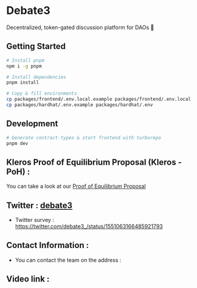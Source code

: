# Debate3

Decentralized, token-gated discussion platform for DAOs 🌈


## Getting Started

```bash
# Install pnpm
npm i -g pnpm

# Install dependencies
pnpm install

# Copy & fill environments
cp packages/frontend/.env.local.example packages/frontend/.env.local
cp packages/hardhat/.env.example packages/hardhat/.env
```


## Development

```bash
# Generate contract-types & start frontend with turborepo
pnpm dev
```


## Kleros Proof of Equilibrium Proposal  (Kleros - PoH) : 

You can take a look at our [Proof of Equilibrium Proposal](https://skynetfree.net/HAFNnp5eudA2V_1Q1F_auQLgglw-ZoLBwM5Db0v-XO38IA)


## Twitter :  [debate3](https://twitter.com/debate3_) 

- Twitter survey : https://twitter.com/debate3_/status/1551063166485921793


## Contact Information :

- You can contact the team on the address : 

## Video link :








